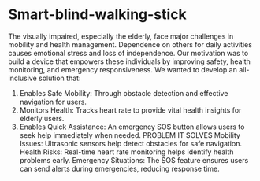 # Smart-blind-walking-stick
  The visually impaired, especially the elderly, face major challenges in mobility and health management. Dependence on others for daily activities causes emotional stress and loss of independence. Our motivation was to build a device that empowers these individuals by improving safety, health monitoring, and emergency responsiveness.
We wanted to develop an all-inclusive solution that:
1. Enables Safe Mobility: Through obstacle detection and effective navigation for users.
2. Monitors Health: Tracks heart rate to provide vital health insights for elderly users.
3. Enables Quick Assistance: An emergency SOS button allows users to seek help immediately when needed.
PROBLEM IT SOLVES
Mobility Issues: Ultrasonic sensors help detect obstacles for safe navigation.
Health Risks: Real-time heart rate monitoring helps identify health problems early.
Emergency Situations: The SOS feature ensures users can send alerts during emergencies, reducing response time.
